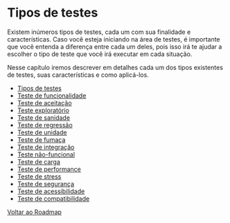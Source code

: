 # Tipos de testes

Existem inúmeros tipos de testes, cada um com sua finalidade e características. Caso você esteja iniciando na área de testes, é importante que você entenda a diferença entre cada um deles, pois isso irá te ajudar a escolher o tipo de teste que você irá executar em cada situação.

Nesse capítulo iremos descrever em detalhes cada um dos tipos existentes de testes, suas características e como aplicá-los.

- [Tipos de testes](../02-tipos/00-intro.md)
- [Teste de funcionalidade](../02-tipos/01-funcionais.md)
- [Teste de aceitação](../02-tipos/02-uat.md)
- [Teste exploratório](../02-tipos/03-exploratorio.md)
- [Teste de sanidade](../02-tipos/04-sanidade.md)
- [Teste de regressão](../02-tipos/05-regressao.md)
- [Teste de unidade](../02-tipos/06-unidade.md)
- [Teste de fumaça](../02-tipos/07-smoke.md)
- [Teste de integração](../02-tipos/08-integracao.md)
- [Teste não-funcional](../02-tipos/09-nao-funcionais.md)
- [Teste de carga](../02-tipos/10-carga.md)
- [Teste de performance](../02-tipos/11-performance.md)
- [Teste de stress](../02-tipos/12-stress.md)
- [Teste de segurança](../02-tipos/13-pentest.md)
- [Teste de acessibilidade](../02-tipos/14-acessibilidade.md)
- [Teste de compatibilidade](../02-tipos/15-compatibilidade.md)

[Voltar ao Roadmap](README.md)
